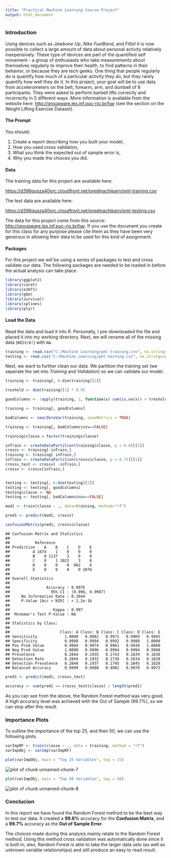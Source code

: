 ```yaml
---
title: "Practical Machine Learning Course Project"
output: html_document
---
```


### Introduction

Using devices such as _Jawbone Up_, _Nike FuelBand_, and _Fitbit_ it is now possible to collect a large amount of data about personal activity relatively inexpensively. These type of devices are part of the quantified self movement - a group of enthusiasts who take measurements about themselves regularly to improve their health, to find patterns in their behavior, or because they are tech geeks. One thing that people regularly do is quantify how much of a particular activity they do, but they rarely quantify how well they do it. In this project, your goal will be to use data from accelerometers on the belt, forearm, arm, and dumbell of 6 participants. They were asked to perform barbell lifts correctly and incorrectly in 5 different ways. More information is available from the website here: http://groupware.les.inf.puc-rio.br/har (see the section on the Weight Lifting Exercise Dataset).

#### The Prompt

You should:
1. Create a report describing how you built your model, 
2. How you used cross validation, 
3. What you think the expected out of sample error is, 
4. Why you made the choices you did.


#### Data

The training data for this project are available here:

https://d396qusza40orc.cloudfront.net/predmachlearn/pml-training.csv

The test data are available here:

https://d396qusza40orc.cloudfront.net/predmachlearn/pml-testing.csv

The data for this project come from this source: http://groupware.les.inf.puc-rio.br/har. If you use the document you create for this class for any purpose please cite them as they have been very generous in allowing their data to be used for this kind of assignment.


#### Packages

For this project we will be using a series of packages to test and cross validate our data. The following packages are needed to be loaded in before the actual analysis can take place. 


```r
library(ggplot2)
library(caret)
library(e1071)
library(gbm)
library(survival)
library(splines)
library(plyr)
```


#### Load the Data

Read the data and load it into R. Personally, I pre-downloaded the file and placed it into my working directory. Next, we will rename all of the missing data (`#DIV/0!`) with `NA`.


```r
training <- read.csv("C:/Machine Learning/pml-training.csv", na.strings=c("#DIV/0!"), row.names = 1)
testing <- read.csv("C:/Machine Learning/pml-testing.csv", na.strings=c("#DIV/0!"), row.names = 1)
```

Next, we want to further clean our data. We partition the training set (we seperate the set into _Training_ and _Validation_) so we can validate our model. 


```r
training <- training[, 6:dim(training)[2]]

treshold <- dim(training)[1] * 0.95

goodColumns <- !apply(training, 2, function(x) sum(is.na(x)) > treshold  || sum(x=="") > treshold)

training <- training[, goodColumns]

badColumns <- nearZeroVar(training, saveMetrics = TRUE)

training <- training[, badColumns$nzv==FALSE]

training$classe = factor(training$classe)

inTrain <- createDataPartition(training$classe, p = 0.6)[[1]]
crossv <- training[-inTrain,]
training <- training[ inTrain,]
inTrain <- createDataPartition(crossv$classe, p = 0.75)[[1]]
crossv_test <- crossv[ -inTrain,]
crossv <- crossv[inTrain,]


testing <- testing[, 6:dim(testing)[2]]
testing <- testing[, goodColumns]
testing$classe <- NA
testing <- testing[, badColumns$nzv==FALSE]
```


```r
mod1 <- train(classe ~ ., data=training, method="rf")

pred1 <- predict(mod1, crossv)
```


```r
confusionMatrix(pred1, crossv$classe)
```

```
## Confusion Matrix and Statistics
## 
##           Reference
## Prediction    A    B    C    D    E
##          A 1674    1    0    0    0
##          B    0 1137    3    0    0
##          C    0    1 1023    3    0
##          D    0    0    0  962    6
##          E    0    0    0    0 1076
## 
## Overall Statistics
##                                          
##                Accuracy : 0.9976         
##                  95% CI : (0.996, 0.9987)
##     No Information Rate : 0.2844         
##     P-Value [Acc > NIR] : < 2.2e-16      
##                                          
##                   Kappa : 0.997          
##  Mcnemar's Test P-Value : NA             
## 
## Statistics by Class:
## 
##                      Class: A Class: B Class: C Class: D Class: E
## Sensitivity            1.0000   0.9982   0.9971   0.9969   0.9945
## Specificity            0.9998   0.9994   0.9992   0.9988   1.0000
## Pos Pred Value         0.9994   0.9974   0.9961   0.9938   1.0000
## Neg Pred Value         1.0000   0.9996   0.9994   0.9994   0.9988
## Prevalence             0.2844   0.1935   0.1743   0.1639   0.1838
## Detection Rate         0.2844   0.1932   0.1738   0.1634   0.1828
## Detection Prevalence   0.2846   0.1937   0.1745   0.1645   0.1828
## Balanced Accuracy      0.9999   0.9988   0.9981   0.9978   0.9972
```


```r
pred1 <- predict(mod1, crossv_test)

accuracy <- sum(pred1 == crossv_test$classe) / length(pred1)
```

As you can see from the above, the Random Forest method was very good. A high accuracy level was achieved with the Out of Sample (99.7%), so we can stop after this result.


### Importance Plots

To outline the importance of the top 25, and then 50, we can use the following plots.


```r
varImpRF <- train(classe ~ ., data = training, method = "rf")
varImpObj <- varImp(varImpRF)

plot(varImpObj, main = "Top 25 Variables", top = 25)
```

![plot of chunk unnamed-chunk-7](figure/unnamed-chunk-7-1.png)


```r
plot(varImpObj, main = "Top 50 Variables", top = 50)
```

![plot of chunk unnamed-chunk-8](figure/unnamed-chunk-8-1.png)


### Conclucion

In this report we have found the Random Forest method to be the best way to test our data. It created a __99.6%__ accuracy for the __Confusion Matrix__, and a __99.7%__ accuracy as the __Out of Sample Error__. 

The choices made during this analysis mainly relate to the Random Forest method. Using this method cross validation was automatically done since it is built in; also, Random Forest is able to take the larger data sets (as well as unknown variable relationships) and still produce an easy to read result.




